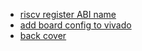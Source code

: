 <!-- docs/_sidebar.md -->
- [riscv register ABI name](riscv_Register_ABI_name.md)
- [add board config to vivado](add_board_config_to_vivado.md)
- [back cover](/)
